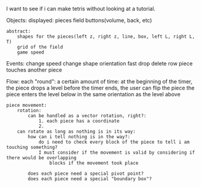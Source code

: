 I want to see if i can make tetris without looking at a tutorial.

Objects: 
    displayed:
        pieces
        field
        buttons(volume, back, etc)

    abstract:
        shapes for the pieces(left z, right z, line, box, left L, right L, T)
        grid of the field
        game speed
        

Events:
    change speed
    change shape orientation
    fast drop
    delete row
    piece touches another piece


Flow:
    each "round":
        a certain amount of time:
            at the beginning of the timer, the piece drops a level
            before the timer ends, the user can flip the piece
        the piece enters the level below in the same orientation as the level above
    
    piece movement:
        rotation:
            can be handled as a vector rotation, right?:
                1. each piece has a coordinate
                2. 
        can rotate as long as nothing is in its way:
            how can i tell nothing is in the way?:
                do i need to check every block of the piece to tell i am touching something?
                I must consider if the movement is valid by considering if there would be overlapping 
                    blocks if the movement took place
                
            does each piece need a special pivot point? 
            does each piece need a special "boundary box"?